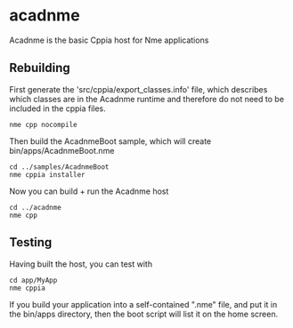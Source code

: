 # acadnme
Acadnme is the basic Cppia host for Nme applications

Rebuilding
----------

First generate the 'src/cppia/export_classes.info' file, which describes which classes are in the Acadnme runtime and therefore do not need to be included in the cppia files.

```
nme cpp nocompile
```

Then build the AcadnmeBoot sample, which will create bin/apps/AcadnmeBoot.nme
```
cd ../samples/AcadnmeBoot
nme cppia installer
```

Now you can build + run the Acadnme host
```
cd ../acadnme
nme cpp
```

Testing
----------

Having built the host, you can test with
```
cd app/MyApp
nme cppia
```


If you build your application into a self-contained ".nme" file, and put it in the bin/apps directory, then the boot script will list it on the home screen.

